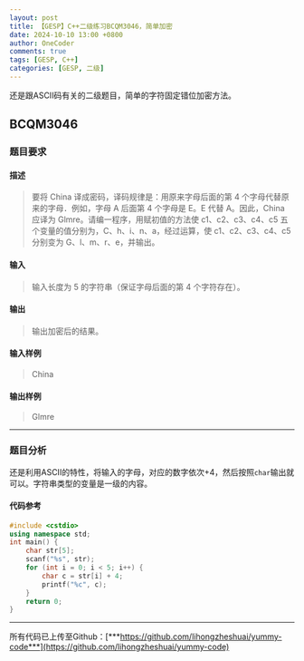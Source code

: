 ```yaml
---
layout: post
title: 【GESP】C++二级练习BCQM3046，简单加密
date: 2024-10-10 13:00 +0800
author: OneCoder
comments: true
tags: [GESP, C++]
categories: [GESP, 二级]
---
```

还是跟ASCII码有关的二级题目，简单的字符固定错位加密方法。

<!--more-->

## BCQM3046

### 题目要求

#### 描述

>要将 China 译成密码，译码规律是：用原来字母后面的第 4 个字母代替原来的字母．例如，字母 A 后面第 4 个字母是 E。E 代替 A。因此，China 应译为 Glmre。请编一程序，用赋初值的方法使 c1、c2、c3、c4、c5 五个变量的值分别为，C、h、i、n、a，经过运算，使 c1、c2、c3、c4、c5 分别变为 G、l、m、r、e，并输出。

#### 输入

>输入长度为 5 的字符串（保证字母后面的第 4 个字符存在）。

#### 输出

>输出加密后的结果。

#### 输入样例

>China

#### 输出样例

>Glmre

---

### 题目分析

还是利用ASCII的特性，将输入的字母，对应的数字依次+4，然后按照`char`输出就可以。字符串类型的变量是一级的内容。

#### 代码参考

```cpp
#include <cstdio>
using namespace std;
int main() {
    char str[5];
    scanf("%s", str);
    for (int i = 0; i < 5; i++) {
        char c = str[i] + 4;
        printf("%c", c);
    }
    return 0;
}
```

---

所有代码已上传至Github：[***https://github.com/lihongzheshuai/yummy-code***](https://github.com/lihongzheshuai/yummy-code)
